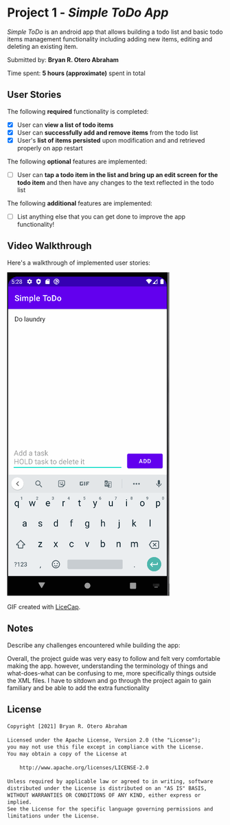 # Project 1 - *Simple ToDo App*

*Simple ToDo* is an android app that allows building a todo list and basic todo items management functionality including adding new items, editing and deleting an existing item.

Submitted by: **Bryan R. Otero Abraham**

Time spent: **5 hours (approximate)** spent in total

## User Stories

The following **required** functionality is completed:

* [X] User can **view a list of todo items**
* [X] User can **successfully add and remove items** from the todo list
* [X] User's **list of items persisted** upon modification and and retrieved properly on app restart

The following **optional** features are implemented:

* [ ] User can **tap a todo item in the list and bring up an edit screen for the todo item** and then have any changes to the text reflected in the todo list

The following **additional** features are implemented:

* [ ] List anything else that you can get done to improve the app functionality!

## Video Walkthrough

Here's a walkthrough of implemented user stories:

<img src='SimpleToDoWalkthrough.gif' title='Video Walkthrough' width='' alt='Video Walkthrough' />

GIF created with [LiceCap](http://www.cockos.com/licecap/).

## Notes

Describe any challenges encountered while building the app:

Overall, the project guide was very easy to follow and felt very comfortable making the app. however, understanding the terminology of things and what-does-what can be confusing to me, more specifically things outside the XML files. I have to sitdown and go through the project again to gain familiary and be able to add the extra functionality 

## License

    Copyright [2021] Bryan R. Otero Abraham

    Licensed under the Apache License, Version 2.0 (the "License");
    you may not use this file except in compliance with the License.
    You may obtain a copy of the License at

        http://www.apache.org/licenses/LICENSE-2.0

    Unless required by applicable law or agreed to in writing, software
    distributed under the License is distributed on an "AS IS" BASIS,
    WITHOUT WARRANTIES OR CONDITIONS OF ANY KIND, either express or implied.
    See the License for the specific language governing permissions and
    limitations under the License.
